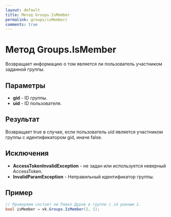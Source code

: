 ```yaml
---
layout: default
title: Метод Groups.IsMember
permalink: groups/isMember/
comments: true
---
```

# Метод Groups.IsMember
Возвращает информацию о том является ли пользователь участником заданной группы.

## Параметры
+ **gid** - ID группы.
+ **uid** - ID пользователя.

## Результат
Возвращает true в случае, если пользователь uid является участником группы с идентификатором gid, иначе false.

## Исключения
+ **AccessTokenInvalidException** - не задан или используется неверный AccessToken.
+ **InvalidParamException** - Неправильный идентификатор группы.

## Пример
```csharp
// Проверяем состоит ли Павел Дуров в группе с id равным 2.
bool isMember = vk.Groups.IsMember(2, 1);
```
